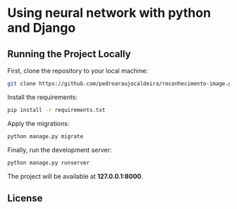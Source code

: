 # Using neural network with python and Django



## Running the Project Locally

First, clone the repository to your local machine:

```bash
git clone https://github.com/pedroaraujocaldeira/reconhecimento-image.git
```

Install the requirements:

```bash
pip install -r requirements.txt
```

Apply the migrations:

```bash
python manage.py migrate
```

Finally, run the development server:

```bash
python manage.py runserver
```

The project will be available at **127.0.0.1:8000**.


## License


